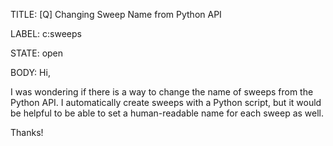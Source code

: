 TITLE:
[Q] Changing Sweep Name from Python API

LABEL:
c:sweeps

STATE:
open

BODY:
Hi,

I was wondering if there is a way to change the name of sweeps from the Python API. I automatically create sweeps with a Python script, but it would be helpful to be able to set a human-readable name for each sweep as well.

Thanks!

